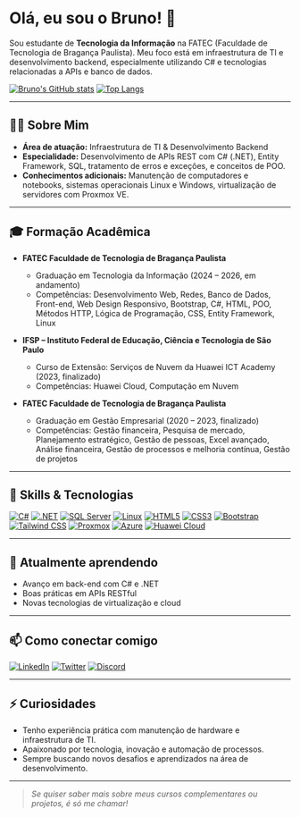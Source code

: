 # Olá, eu sou o Bruno! 👋

Sou estudante de **Tecnologia da Informação** na FATEC (Faculdade de Tecnologia de Bragança Paulista). Meu foco está em infraestrutura de TI e desenvolvimento backend, especialmente utilizando C# e tecnologias relacionadas a APIs e banco de dados.

[![Bruno's GitHub stats](https://github-readme-stats.vercel.app/api?username=bsk-iT&show_icons=true&bg_color=23272A&title_color=FFFFFF&text_color=D3D3D3&icon_color=006AFF)](https://github.com/anuraghazra/github-readme-stats)
[![Top Langs](https://github-readme-stats.vercel.app/api/top-langs/?username=bsk-iT&layout=compact&bg_color=23272A&title_color=FFFFFF&text_color=D3D3D3&icon_color=006AFF)](https://github.com/anuraghazra/github-readme-stats)

---

## 👨‍💻 Sobre Mim

- **Área de atuação:** Infraestrutura de TI & Desenvolvimento Backend
- **Especialidade:** Desenvolvimento de APIs REST com C# (.NET), Entity Framework, SQL, tratamento de erros e exceções, e conceitos de POO.
- **Conhecimentos adicionais:** Manutenção de computadores e notebooks, sistemas operacionais Linux e Windows, virtualização de servidores com Proxmox VE.

---

## 🎓 Formação Acadêmica


- **FATEC Faculdade de Tecnologia de Bragança Paulista**
  - Graduação em Tecnologia da Informação (2024 – 2026, em andamento)
  - Competências: Desenvolvimento Web, Redes, Banco de Dados, Front-end, Web Design Responsivo, Bootstrap, C#, HTML, POO, Métodos HTTP, Lógica de Programação, CSS, Entity Framework, Linux

- **IFSP – Instituto Federal de Educação, Ciência e Tecnologia de São Paulo**
  - Curso de Extensão: Serviços de Nuvem da Huawei ICT Academy (2023, finalizado)
  - Competências: Huawei Cloud, Computação em Nuvem

- **FATEC Faculdade de Tecnologia de Bragança Paulista**
  - Graduação em Gestão Empresarial (2020 – 2023, finalizado)
  - Competências: Gestão financeira, Pesquisa de mercado, Planejamento estratégico, Gestão de pessoas, Excel avançado, Análise financeira, Gestão de processos e melhoria contínua, Gestão de projetos

---

## 🚀 Skills & Tecnologias

<p align="left">
  <a href="https://learn.microsoft.com/dotnet/csharp/" target="_blank"><img src="https://img.shields.io/badge/C%23-239120?style=for-the-badge&logo=c-sharp&logoColor=white" alt="C#" /></a>
  <a href="https://dotnet.microsoft.com/" target="_blank"><img src="https://img.shields.io/badge/.NET-512BD4?style=for-the-badge&logo=dotnet&logoColor=white" alt=".NET" /></a>
  <a href="https://www.microsoft.com/sql-server" target="_blank"><img src="https://img.shields.io/badge/SQL%20Server-CC2927?style=for-the-badge&logo=microsoftsqlserver&logoColor=white" alt="SQL Server" /></a>
  <a href="https://www.linux.org/" target="_blank"><img src="https://img.shields.io/badge/Linux-FCC624?style=for-the-badge&logo=linux&logoColor=black" alt="Linux" /></a>
  <a href="https://www.w3schools.com/html/" target="_blank"><img src="https://img.shields.io/badge/HTML5-E34F26?style=for-the-badge&logo=html5&logoColor=white" alt="HTML5" /></a>
  <a href="https://www.w3schools.com/css/" target="_blank"><img src="https://img.shields.io/badge/CSS3-1572B6?style=for-the-badge&logo=css3&logoColor=white" alt="CSS3" /></a>
  <a href="https://getbootstrap.com/" target="_blank"><img src="https://img.shields.io/badge/Bootstrap-7952B3?style=for-the-badge&logo=bootstrap&logoColor=white" alt="Bootstrap" /></a>
  <a href="https://tailwindcss.com/" target="_blank"><img src="https://img.shields.io/badge/Tailwind%20CSS-06B6D4?style=for-the-badge&logo=tailwindcss&logoColor=white" alt="Tailwind CSS" /></a>
  <a href="https://www.proxmox.com/" target="_blank"><img src="https://img.shields.io/badge/Proxmox-E57000?style=for-the-badge&logo=proxmox&logoColor=white" alt="Proxmox" /></a>
  <a href="https://azure.microsoft.com/" target="_blank"><img src="https://img.shields.io/badge/Azure-0078D4?style=for-the-badge&logo=microsoftazure&logoColor=white" alt="Azure" /></a>
  <a href="https://www.huaweicloud.com/intl/en-us/" target="_blank"><img src="https://img.shields.io/badge/Huawei%20Cloud-FF0000?style=for-the-badge&logo=huawei&logoColor=white" alt="Huawei Cloud" /></a>
</p>

---

## 🌱 Atualmente aprendendo

- Avanço em back-end com C# e .NET
- Boas práticas em APIs RESTful
- Novas tecnologias de virtualização e cloud

---

## 📫 Como conectar comigo

<p align="left">
  <a href="https://www.linkedin.com/in/brunocuberoti" target="_blank"><img src="https://img.shields.io/badge/LinkedIn-0A66C2?style=for-the-badge&logo=linkedin&logoColor=white" alt="LinkedIn" /></a>
  <a href="https://twitter.com/brunOcuberO" target="_blank"><img src="https://img.shields.io/badge/Twitter-1DA1F2?style=for-the-badge&logo=twitter&logoColor=white" alt="Twitter" /></a>
  <a href="https://discord.com/users/249617847586652170" target="_blank"><img src="https://img.shields.io/badge/Discord-5865F2?style=for-the-badge&logo=discord&logoColor=white" alt="Discord" /></a>
</p>

---

## ⚡ Curiosidades

- Tenho experiência prática com manutenção de hardware e infraestrutura de TI.
- Apaixonado por tecnologia, inovação e automação de processos.
- Sempre buscando novos desafios e aprendizados na área de desenvolvimento.

---

> *Se quiser saber mais sobre meus cursos complementares ou projetos, é só me chamar!*
